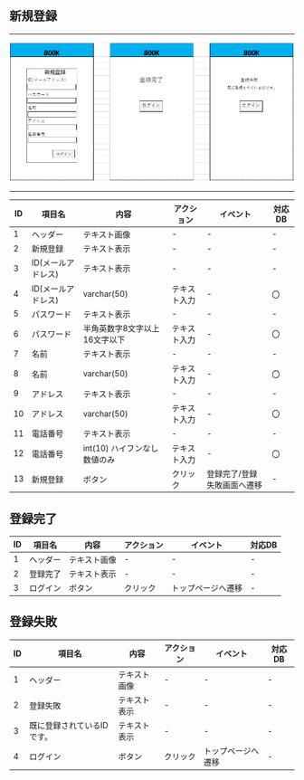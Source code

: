 ## 新規登録
*****
<img src="img/sinki.png" width="1000">

*****
|ID|項目名|内容|アクション|イベント|対応DB|
|--|----|---|---------|--------|-----|
|1|ヘッダー|テキスト画像|-|-|-|
|2|新規登録|テキスト表示|-|-|-|
|3|ID(メールアドレス)|テキスト表示|-|-|-|
|4|ID(メールアドレス)|varchar(50)|テキスト入力|-|〇|
|5|パスワード|テキスト表示|-|-|-|
|6|パスワード|半角英数字8文字以上16文字以下|テキスト入力|-|〇|
|7|名前|テキスト表示|-|-|-|
|8|名前|varchar(50)|テキスト入力|-|〇|
|9|アドレス|テキスト表示|-|-|-|
|10|アドレス|varchar(50)|テキスト入力|-|〇|
|11|電話番号|テキスト表示|-|-|-|
|12|電話番号|int(10) ハイフンなし数値のみ|テキスト入力|-|〇|
|13|新規登録|ボタン|クリック|登録完了/登録失敗画面へ遷移|-|

## 登録完了
|ID|項目名|内容|アクション|イベント|対応DB|
|--|----|---|---------|--------|-----|
|1|ヘッダー|テキスト画像|-|-|-|
|2|登録完了|テキスト表示|-|-|-|
|3|ログイン|ボタン|クリック|トップページへ遷移|-|

## 登録失敗
|ID|項目名|内容|アクション|イベント|対応DB|
|--|----|---|---------|--------|-----|
|1|ヘッダー|テキスト画像|-|-|-|
|2|登録失敗|テキスト表示|-|-|-|
|3|既に登録されているIDです。|テキスト表示|-|-|-|
|4|ログイン|ボタン|クリック|トップページへ遷移|-|
